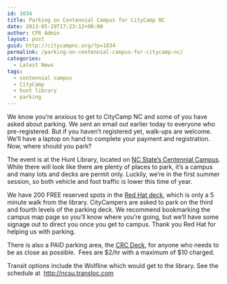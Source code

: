 ```yaml
---
id: 1034
title: Parking on Centennial Campus for CityCamp NC
date: 2013-05-29T17:23:12+00:00
author: CFR Admin
layout: post
guid: http://citycampnc.org/?p=1034
permalink: /parking-on-centennial-campus-for-citycamp-nc/
categories:
  - Latest News
tags:
  - centennial campus
  - CityCamp
  - hunt library
  - parking
---
```

We know you&#8217;re anxious to get to CityCamp NC and some of you have asked about parking. We sent an email out earlier today to everyone who pre-registered. But if you haven&#8217;t registered yet, walk-ups are welcome. We&#8217;ll have a laptop on hand to complete your payment and registration. Now, where should you park?<!--more-->

The event is at the Hunt Library, located on <a title="NC State’s Centennial Campus" href="http://www.lib.ncsu.edu/parking" target="_blank">NC State’s Centennial Campus</a>. While there will look like there are plenty of places to park, it’s a campus and many lots and decks are permit only. Luckily, we&#8217;re in the first summer session, so both vehicle and foot traffic is lower this time of year.

We have 200 FREE reserved spots in the <a title="Red Hat deck" href="http://www2.acs.ncsu.edu/trans/maps/images/12-13_allCampusMap.jpg" target="_blank">Red Hat deck</a>, which is only a 5 minute walk from the library. CityCampers are asked to park on the third and fourth levels of the parking deck. We recommend bookmarking the campus map page so you’ll know where you’re going, but we’ll have some signage out to direct you once you get to campus. Thank you Red Hat for helping us with parking.

There is also a PAID parking area, the <a title="CRC Deck" href="https://maps.google.com/maps/ms?msid=217795341461784470618.0004d57452c7f092639f7&msa=0.%20" target="_blank">CRC Deck</a>, for anyone who needs to be as close as possible.  Fees are $2/hr with a maximum of $10 charged.

Transit options include the Wolfline which would get to the library. See the schedule at  <a title="http://ncsu.transloc.com" href="http://ncsu.transloc.com/" target="_blank">http://ncsu.transloc.com</a>

&nbsp;